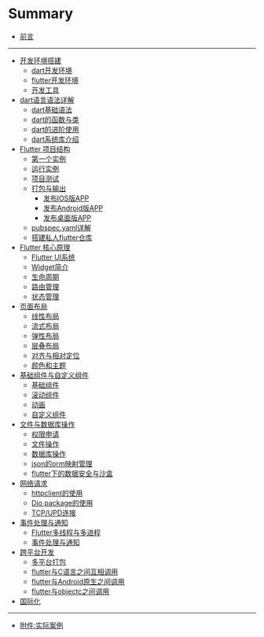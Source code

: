 # Summary

* [前言](README.md)

---

* [开发环境搭建](part0/README.md)
  * [dart开发环境](part0/part1-1.md)
  * [flutter开发环境](part0/part1-2.md)
  * [开发工具](part0/part1-3.md)
* [dart语言语法详解](part1/README.md)
  * [dart基础语法](part1/part1-1.md)
  * [dart的函数与类](part1/part1-2.md)
  * [dart的进阶使用](part1/part1-3.md)
  * [dart系统库介绍](part1/part1-4.md)
* [Flutter 项目结构](part2/README.md)
  * [第一个实例](part2/part2-1.md)
  * [运行实例](part2/part2-2.md)
  * [项目测试](part2/part2-3.md)
  * [打包与输出](part2/part2-4.md)
    * [发布IOS版APP](part2/part2-4_1.md)
    * [发布Android版APP](part2/part2-4_2.md)
    * [发布桌面版APP](part2/part2-4_3.md)
  * [pubspec.yaml详解](part2/part2-5.md)
  * [搭建私人flutter仓库](part2/part2-6.md)
* [Flutter 核心原理](part3/README.md)
  * [Flutter UI系统](part3/part3-1.md)
  * [Widget简介](part3/part3-2.md)
  * [生命周期](part3/part3-3.md)
  * [路由管理](part3/part3-4.md)
  * [状态管理](part3/part3-5.md)
* [页面布局]()
  * [线性布局]()
  * [流式布局]()
  * [弹性布局]()
  * [层叠布局]()
  * [对齐与相对定位]()
  * [颜色和主题]()
* [基础组件与自定义组件]()
  * [基础组件]()
  * [滚动组件]()
  * [动画]()
  * [自定义组件]()
* [文件与数据库操作]()
  * [权限申请]()
  * [文件操作]()
  * [数据库操作]()
  * [json的orm映射管理]()
  * [flutter下的数据安全与沙盒]()
* [网络请求]()
  * [httpclient的使用]()
  * [Dio package的使用]()
  * [TCP/UPD连接]()
* [事件处理与通知]()
  * [Flutter多线程与多进程]()
  * [事件处理与通知]()
* [跨平台开发]()
  * [多平台打包]()
  * [flutter与C语言之间互相调用]()
  * [flutter与Android原生之间调用]()
  * [flutter与objectc之间调用]()
* [国际化]()

---

* [附件:实际案例]()